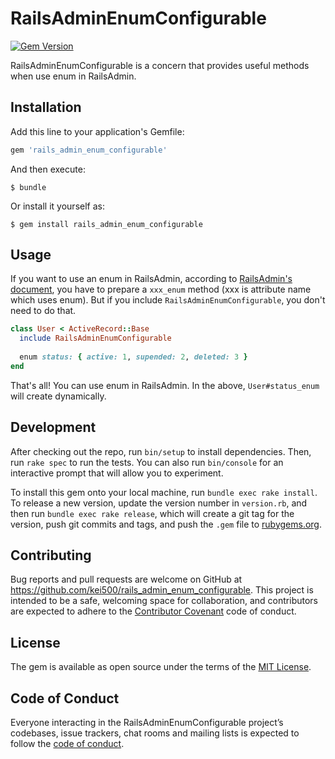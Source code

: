 # RailsAdminEnumConfigurable
[![Gem Version](https://badge.fury.io/rb/rails_admin_enum_configurable.png)](http://badge.fury.io/rb/rails_admin_enum_configurable)

RailsAdminEnumConfigurable is a concern that provides useful methods when use enum in RailsAdmin.

## Installation

Add this line to your application's Gemfile:

```ruby
gem 'rails_admin_enum_configurable'
```

And then execute:

    $ bundle

Or install it yourself as:

    $ gem install rails_admin_enum_configurable

## Usage

If you want to use an enum in RailsAdmin, according to [RailsAdmin's document](https://github.com/sferik/rails_admin/wiki/Enumeration), you have to prepare a `xxx_enum` method (xxx is attribute name which uses enum). But if you include `RailsAdminEnumConfigurable`, you don't need to do that.

```ruby
class User < ActiveRecord::Base
  include RailsAdminEnumConfigurable
  
  enum status: { active: 1, supended: 2, deleted: 3 }
end
```

That's all! You can use enum in RailsAdmin. In the above, `User#status_enum` will create dynamically.

## Development

After checking out the repo, run `bin/setup` to install dependencies. Then, run `rake spec` to run the tests. You can also run `bin/console` for an interactive prompt that will allow you to experiment.

To install this gem onto your local machine, run `bundle exec rake install`. To release a new version, update the version number in `version.rb`, and then run `bundle exec rake release`, which will create a git tag for the version, push git commits and tags, and push the `.gem` file to [rubygems.org](https://rubygems.org).

## Contributing

Bug reports and pull requests are welcome on GitHub at https://github.com/kei500/rails_admin_enum_configurable. This project is intended to be a safe, welcoming space for collaboration, and contributors are expected to adhere to the [Contributor Covenant](http://contributor-covenant.org) code of conduct.

## License

The gem is available as open source under the terms of the [MIT License](https://opensource.org/licenses/MIT).

## Code of Conduct

Everyone interacting in the RailsAdminEnumConfigurable project’s codebases, issue trackers, chat rooms and mailing lists is expected to follow the [code of conduct](https://github.com/kei500/rails_admin_enum_configurable/blob/master/CODE_OF_CONDUCT.md).
